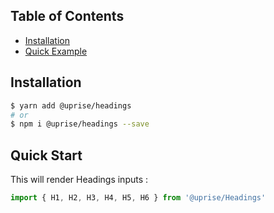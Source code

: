## Table of Contents

- [Installation](#installation)
- [Quick Example](#quick-start)

## Installation

```bash
$ yarn add @uprise/headings 
# or
$ npm i @uprise/headings --save
```

## Quick Start

This will render Headings inputs :

```javascript
import { H1, H2, H3, H4, H5, H6 } from '@uprise/Headings'
```
